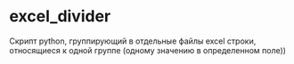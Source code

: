 # excel_divider
Скрипт python, группирующий  в отдельные файлы excel строки, относящиеся к одной группе (одному значению в определенном поле))
